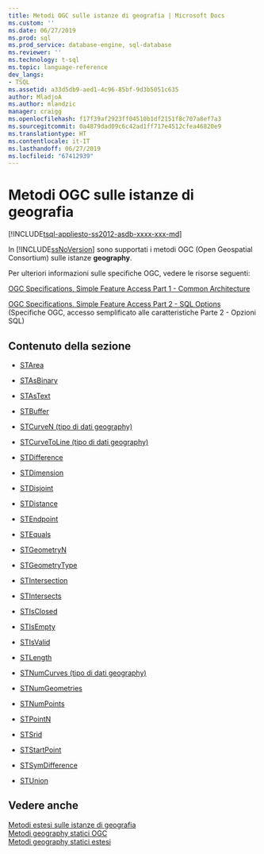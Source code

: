 ```yaml
---
title: Metodi OGC sulle istanze di geografia | Microsoft Docs
ms.custom: ''
ms.date: 06/27/2019
ms.prod: sql
ms.prod_service: database-engine, sql-database
ms.reviewer: ''
ms.technology: t-sql
ms.topic: language-reference
dev_langs:
- TSQL
ms.assetid: a33d5db9-aed1-4c96-85bf-9d3b5051c635
author: MladjoA
ms.author: mlandzic
manager: craigg
ms.openlocfilehash: f17f39af2923ff04510b1df2151f8c707a8ef7a3
ms.sourcegitcommit: 0a4879dad09c6c42ad1ff717e4512cfea46820e9
ms.translationtype: HT
ms.contentlocale: it-IT
ms.lasthandoff: 06/27/2019
ms.locfileid: "67412939"
---
```

# <a name="ogc-methods-on-geography-instances"></a>Metodi OGC sulle istanze di geografia
[!INCLUDE[tsql-appliesto-ss2012-asdb-xxxx-xxx-md](../../includes/tsql-appliesto-ss2012-asdb-xxxx-xxx-md.md)]

  In [!INCLUDE[ssNoVersion](../../includes/ssnoversion-md.md)] sono supportati i metodi OGC (Open Geospatial Consortium) sulle istanze **geography**.  
  
 Per ulteriori informazioni sulle specifiche OGC, vedere le risorse seguenti:  
  
 [OGC Specifications, Simple Feature Access Part 1 - Common Architecture](https://go.microsoft.com/fwlink/?LinkId=93627)  
  
 [OGC Specifications, Simple Feature Access Part 2 - SQL Options](https://go.microsoft.com/fwlink/?LinkId=93628) (Specifiche OGC, accesso semplificato alle caratteristiche Parte 2 - Opzioni SQL)  
  
## <a name="in-this-section"></a>Contenuto della sezione  
  
-   [STArea](../../t-sql/spatial-geography/starea-geography-data-type.md)  
  
-   [STAsBinary](../../t-sql/spatial-geography/stasbinary-geography-data-type.md)  
  
-   [STAsText](../../t-sql/spatial-geography/stastext-geography-data-type.md)  
  
-   [STBuffer](../../t-sql/spatial-geography/stbuffer-geography-data-type.md)  
  
-   [STCurveN &#40;tipo di dati geography&#41;](../../t-sql/spatial-geography/stcurven-geography-data-type.md)  
  
-   [STCurveToLine &#40;tipo di dati geography&#41;](../../t-sql/spatial-geography/stcurvetoline-geography-data-type.md)  
  
-   [STDifference](../../t-sql/spatial-geography/stdifference-geography-data-type.md)  
  
-   [STDimension](../../t-sql/spatial-geography/stdimension-geography-data-type.md)  
  
-   [STDisjoint](../../t-sql/spatial-geography/stdisjoint-geography-data-type.md)  
  
-   [STDistance](../../t-sql/spatial-geography/stdistance-geography-data-type.md)  
  
-   [STEndpoint](../../t-sql/spatial-geography/stendpoint-geography-data-type.md)  
  
-   [STEquals](../../t-sql/spatial-geography/stequals-geography-data-type.md)  
  
-   [STGeometryN](../../t-sql/spatial-geography/stgeometryn-geography-data-type.md)  
  
-   [STGeometryType](../../t-sql/spatial-geography/stgeometrytype-geography-data-type.md)  
  
-   [STIntersection](../../t-sql/spatial-geography/stintersection-geography-data-type.md)  
  
-   [STIntersects](../../t-sql/spatial-geography/stintersects-geography-data-type.md)  
  
-   [STIsClosed](../../t-sql/spatial-geography/stisclosed-geography-data-type.md)  
  
-   [STIsEmpty](../../t-sql/spatial-geography/stisempty-geography-data-type.md)  
  
-   [STIsValid](../../t-sql/spatial-geography/stisvalid-geography-data-type.md)  
  
-   [STLength](../../t-sql/spatial-geography/stlength-geography-data-type.md)  
  
-   [STNumCurves &#40;tipo di dati geography&#41;](../../t-sql/spatial-geography/stnumcurves-geography-data-type.md)  
  
-   [STNumGeometries](../../t-sql/spatial-geography/stnumgeometries-geography-data-type.md)  
  
-   [STNumPoints](../../t-sql/spatial-geography/stnumpoints-geography-data-type.md)  
  
-   [STPointN](../../t-sql/spatial-geography/stpointn-geography-data-type.md)  
  
-   [STSrid](../../t-sql/spatial-geography/stsrid-geography-data-type.md)  
  
-   [STStartPoint](../../t-sql/spatial-geography/ststartpoint-geography-data-type.md)  
  
-   [STSymDifference](../../t-sql/spatial-geography/stsymdifference-geography-data-type.md)  
  
-   [STUnion](../../t-sql/spatial-geography/stunion-geography-data-type.md)  
  
## <a name="see-also"></a>Vedere anche  
 [Metodi estesi sulle istanze di geografia](../../t-sql/spatial-geography/extended-methods-on-geography-instances.md)   
 [Metodi geography statici OGC](../../t-sql/spatial-geography/ogc-static-geography-methods.md)   
 [Metodi geography statici estesi](../../t-sql/spatial-geography/extended-static-geography-methods.md)  
  
  
